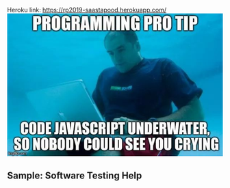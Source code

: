 Heroku link: https://rp2019-saastapood.herokuapp.com/
![alt text](https://raw.githubusercontent.com/priilau/rakenduste_programmeerimine_2019s/master/public/images/meme.jpg)

<text>
<!DOCTYPE html>
<html>
<body>
<h2> <strong> Sample: Software Testing Help</strong> </h2>
<p id="sum_first"></p>
<p id="sum_second"></p>
<script>
var sum_first =50+20+' Sajeesh Sreeni ';
var sum_second= " Sajeesh Sreeni "+50+20;
document.getElementById("sum_first").innerHTML = "The first varaible sum is :"+sum_first +
"<br>The second varaible sum is :"+sum_second ;
</script>
</body>
</html>
